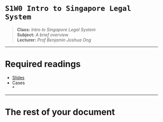 # `S1W0 Intro to Singapore Legal System`

> **Class:** *Intro to Singapore Legal System*  
> **Subject:** *A brief overview*  
> **Lecturer:** *Prof Benjamin Joshua Ong*  

---

# Required readings

* [Slides]()
* Cases  
    * 

---

# The rest of your document
